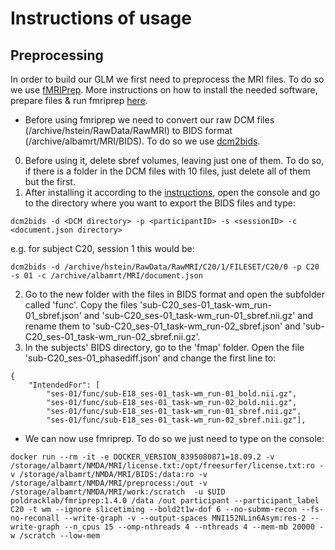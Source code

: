 # Instructions of usage

## Preprocessing
In order to build our GLM we first need to preprocess the MRI files. To do so we use [fMRIPrep](https://fmriprep.org/en/stable/). More instructions on how to install the needed software, prepare files & run fmriprep [here](https://docs.google.com/document/d/1L1_kZFeQnlUSomfed6QUyLGLpRdGokajbXyriOP5m_Y/edit?usp=sharing).
* Before using fmriprep we need to convert our raw DCM files (/archive/hstein/RawData/RawMRI) to BIDS format (/archive/albamrt/MRI/BIDS). To do so we use [dcm2bids](https://github.com/UNFmontreal/Dcm2Bids). 
0. Before using it, delete sbref volumes, leaving just one of them. To do so, if there is a folder in the DCM files with 10 files, just delete all of them but the first.
1. After installing it according to the [instructions](https://docs.google.com/document/d/1L1_kZFeQnlUSomfed6QUyLGLpRdGokajbXyriOP5m_Y/edit?usp=sharing), open the console and go to the directory where you want to export the BIDS files and type: 
```
dcm2bids -d <DCM directory> -p <participantID> -s <sessionID> -c <document.json directory>
```
 e.g. for subject C20, session 1 this would be: 
 ```
 dcm2bids -d /archive/hstein/RawData/RawMRI/C20/1/FILESET/C20/0 -p C20 -s 01 -c /archive/albamrt/MRI/document.json 
 ```
2. Go to the new folder with the files in BIDS format and open the subfolder called 'func'. Copy the files 'sub-C20_ses-01_task-wm_run-01_sbref.json' and 'sub-C20_ses-01_task-wm_run-01_sbref.nii.gz' and rename them to 'sub-C20_ses-01_task-wm_run-02_sbref.json' and 'sub-C20_ses-01_task-wm_run-02_sbref.nii.gz'.
3. In the subjects' BIDS directory, go to the 'fmap' folder. Open the file 'sub-C20_ses-01_phasediff.json' and change the first line to:
```
{
    "IntendedFor": [
        "ses-01/func/sub-E18_ses-01_task-wm_run-01_bold.nii.gz",
        "ses-01/func/sub-E18_ses-01_task-wm_run-02_bold.nii.gz",
        "ses-01/func/sub-E18_ses-01_task-wm_run-01_sbref.nii.gz",
        "ses-01/func/sub-E18_ses-01_task-wm_run-02_sbref.nii.gz"],
```
* We can now use fmriprep. To do so we just need to type on the console:
```
docker run --rm -it -e DOCKER_VERSION_8395080871=18.09.2 -v /storage/albamrt/NMDA/MRI/license.txt:/opt/freesurfer/license.txt:ro -v /storage/albamrt/NMDA/MRI/BIDS:/data:ro -v /storage/albamrt/NMDA/MRI/preprocess:/out -v /storage/albamrt/NMDA/MRI/work:/scratch  -u $UID poldracklab/fmriprep:1.4.0 /data /out participant --participant_label C20 -t wm --ignore slicetiming --bold2t1w-dof 6 --no-submm-recon --fs-no-reconall --write-graph -v --output-spaces MNI152NLin6Asym:res-2 --write-graph --n_cpus 15 --omp-nthreads 4 --nthreads 4 --mem-mb 20000 -w /scratch --low-mem
```

